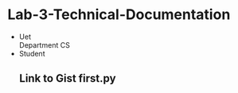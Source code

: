 # Lab-3-Technical-Documentation
* Uet <br> Department CS
* Student
  ## Link to Gist first.py
  <script src="https://gist.github.com/taseeer/69a57e076b2f2e907b62d9dfaf6e6012.js"></script>
  ## 
